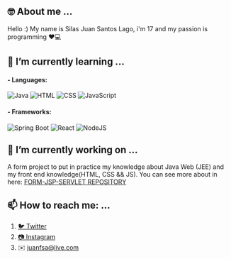 ## 🤓 About me ...

  Hello :)
  My name is Silas Juan Santos Lago, i'm 17 and my passion is programming ❤️💻


## 🌱 I’m currently learning ...
#### - Languages:
  ![Java](https://img.icons8.com/color/48/000000/java-coffee-cup-logo--v2.png)
  ![HTML](https://img.icons8.com/color/48/000000/html-5--v1.png)
  ![CSS](https://img.icons8.com/color/48/000000/css3.png)
  ![JavaScript](https://img.icons8.com/color/48/000000/javascript--v1.png)
#### - Frameworks:
  ![Spring Boot](https://img.icons8.com/color/48/000000/spring-logo.png)
  ![React](https://img.icons8.com/office/48/000000/react.png)
  ![NodeJS](https://img.icons8.com/color/48/000000/nodejs.png)

## 🔭 I’m currently working on ...

  A form project to put in practice my knowledge about Java Web (JEE) and my front end knowledge(HTML, CSS && JS). You can see more about in here: [FORM-JSP-SERVLET REPOSITORY](https://github.com/Dogoso/FORM-JSP-SERVLET)

## 📫 How to reach me: ...
  1. [🐦 Twitter](https://twitter.com/SilasDogoso)
  2. [📷 Instagram](https://www.instagram.com/silasdogoso/)
  3. ✉️ juanfsa@live.com
